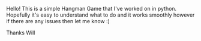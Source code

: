Hello! 
This is a simple Hangman Game that I've worked on in python.
Hopefully it's easy to understand what to do and it works smoothly however if there are any issues then let me know :)

Thanks
Will